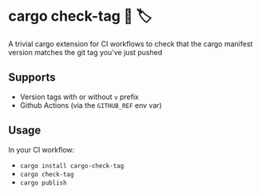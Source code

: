 # cargo check-tag 🔎 🏷️

A trivial cargo extension for CI workflows to check that the cargo manifest version matches the git tag you've just pushed

## Supports
- Version tags with or without `v` prefix
- Github Actions (via the `GITHUB_REF` env var)

## Usage
In your CI workflow:
- `cargo install cargo-check-tag`
- `cargo check-tag`
- `cargo publish`

